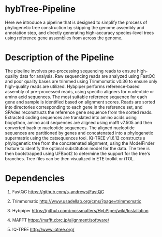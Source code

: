 # hybTree-Pipeline
Here we introduce a pipeline that is designed to simplify the process of phylogenetic tree construction by skipping the genome assembly and annotation step, and directly generating high-accuracy species-level trees using reference gene assemblies from across the genome.
# Description of the Pipeline
The pipeline involves pre-processing sequencing reads to ensure high-quality data for analysis. Raw sequencing reads are analyzed using FastQC and poor quality bases are trimmed using Trimmomatic v0.36 to ensure only high-quality reads are utilized. Hybpiper performs reference-based assembly of pre-processed reads, using specific aligners for nucleotide or amino acid sequences. The most suitable reference sequence for each gene and sample is identified based on alignment scores. Reads are sorted into directories corresponding to each gene in the reference set, and SPAdes reconstructs the reference gene sequence from the sorted reads. Extracted coding sequences are translated into amino acids using biopython, amino acid sequences are aligned using mafft v7.505 and then converted back to nucleotide sequences. The aligned nucleotide sequences are partitioned by genes and concatenated into a phylogenetic supermatrix using the catsequences tool. IQ-TREE v1.6.12 constructs a phylogenetic tree from the concatenated alignment, using the ModelFinder feature to identify the optimal substitution model for the data. The tree is then bootstrapped using UFBoot2 to determine the support for the tree's branches. Tree files can be then visualized in ETE toolkit or iTOL.

# Dependencies
1. FastQC
https://github.com/s-andrews/FastQC

2. Trimmomatic
http://www.usadellab.org/cms/?page=trimmomatic

3. Hybpiper
https://github.com/mossmatters/HybPiper/wiki/Installation

4. MAFFT
https://mafft.cbrc.jp/alignment/software/

5. IQ-TREE
http://www.iqtree.org/
